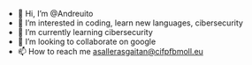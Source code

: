 - 👋 Hi, I’m @Andreuito
- 👀 I’m interested in coding, learn new languages, cibersecurity
- 🌱 I’m currently learning cibersecurity
- 💞️ I’m looking to collaborate on google
- 📫 How to reach me asallerasgaitan@cifpfbmoll.eu

<!---
Andreuito/Andreuito is a ✨ special ✨ repository because its `README.md` (this file) appears on your GitHub profile.
You can click the Preview link to take a look at your changes.
--->
